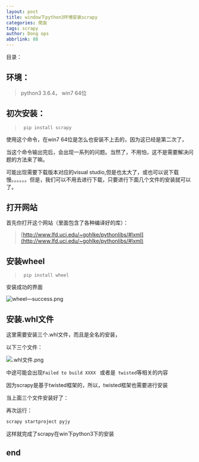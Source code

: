 ```yaml
---
layout: post
title: window下python3环境安装scrapy
categories: 爬虫
tags: scrapy
author: Dong ops
abbrlink: 88
---
```



目录：


## 环境：

> python3  3.6.4， win7 64位  
<!--more-->
##  初次安装：

> ``` pip install scrapy```

使用这个命令，在win7 64位是怎么也安装不上去的，因为这已经是第二次了，

当这个命令输出完后，会出现一系列的问题。当然了，不用怕，这不是需要解决问题的方法来了嘛。





可能出现需要下载版本对应的visual studio,但是也太大了，或也可以说下载慢。。。。。。但是，我们可以不用去进行下载，只要进行下面几个文件的安装就可以了。

## 打开网站

首先你打开这个网站（里面包含了各种编译好的库）：
> [http://www.lfd.uci.edu/~gohlke/pythonlibs/#lxml](http://www.lfd.uci.edu/~gohlke/pythonlibs/#lxml)


## 安装wheel

> ``` pip install wheel```

安装成功的界面

![wheel—success.png](http://upload-images.jianshu.io/upload_images/2577413-93cab0d529ca1dba.png?imageMogr2/auto-orient/strip%7CimageView2/2/w/1240)

## 安装.whl文件

这里需要安装三个.whl文件，而且是全名的安装，

以下三个文件：

![.whl文件.png](http://upload-images.jianshu.io/upload_images/2577413-eaf16a31171cd6ac.png?imageMogr2/auto-orient/strip%7CimageView2/2/w/1240)

中途可能会出现```Failed to build XXXX ``` 或者是``` twisted```等相关的内容

因为scrapy是基于twisted框架的，所以，twisted框架也需要进行安装

当上面三个文件安装好了：

再次运行：

```js
scrapy startproject pyjy
```

这样就完成了scrapy在win下python3下的安装


## end




